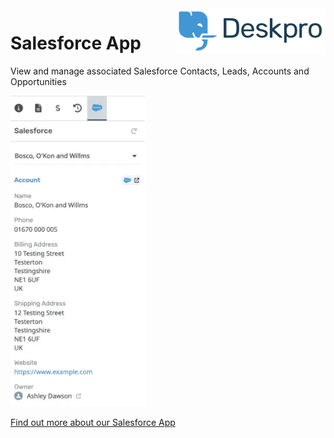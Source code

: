 <img align="right" alt="Deskpro" src="https://raw.githubusercontent.com/DeskproApps/salesforce/master/docs/assets/deskpro-logo.svg" />

# Salesforce App
 
View and manage associated Salesforce Contacts, Leads, Accounts and Opportunities

![Salesforce App - Deskpro](https://raw.githubusercontent.com/DeskproApps/salesforce/master/docs/assets/salesforce_screenshot_01.png)

[Find out more about our Salesforce App](https://www.deskpro.com/apps/salesforce)
